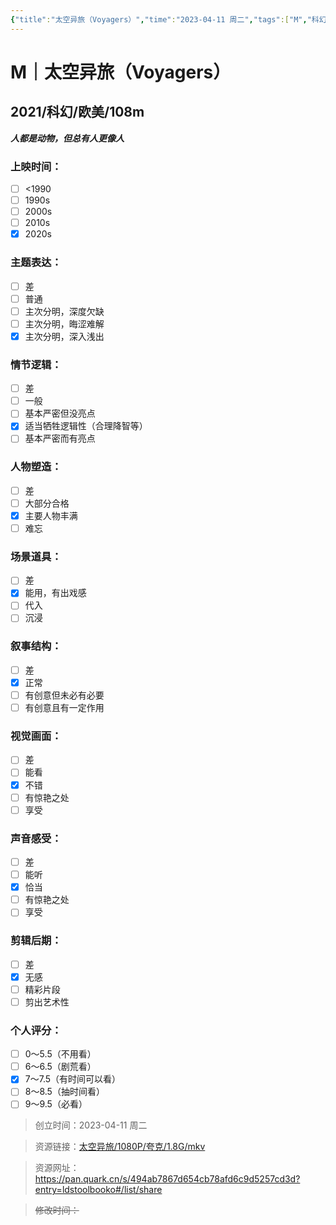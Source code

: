 ```yaml
---
{"title":"太空异旅（Voyagers）","time":"2023-04-11 周二","tags":["M","科幻"],"rating":7,"dg-publish":true,"permalink":"/300 评价/M电影/新近看过/太空异旅（Voyagers）/","dgPassFrontmatter":true,"created":"2024-01-25T18:45:04.000+08:00","updated":"2024-01-25T18:45:04.000+08:00"}
---
```



# M｜太空异旅（Voyagers）
## 2021/科幻/欧美/108m
***人都是动物，但总有人更像人***
### 上映时间：
- [ ] <1990
- [ ] 1990s
- [ ] 2000s
- [ ] 2010s
- [x] 2020s
### 主题表达：
- [ ] 差
- [ ] 普通
- [ ] 主次分明，深度欠缺
- [ ] 主次分明，晦涩难解
- [x] 主次分明，深入浅出
### 情节逻辑：
- [ ] 差
- [ ] 一般
- [ ] 基本严密但没亮点
- [x] 适当牺牲逻辑性（合理降智等）
- [ ] 基本严密而有亮点
### 人物塑造：
- [ ] 差
- [ ] 大部分合格
- [x] 主要人物丰满
- [ ] 难忘
### 场景道具：
- [ ] 差
- [x] 能用，有出戏感
- [ ] 代入
- [ ] 沉浸
### 叙事结构：
- [ ] 差
- [x] 正常
- [ ] 有创意但未必有必要
- [ ] 有创意且有一定作用
### 视觉画面：
- [ ] 差
- [ ] 能看
- [x] 不错
- [ ] 有惊艳之处
- [ ] 享受
### 声音感受：
- [ ] 差
- [ ] 能听
- [x] 恰当
- [ ] 有惊艳之处
- [ ] 享受
### 剪辑后期：
- [ ] 差
- [x] 无感
- [ ] 精彩片段
- [ ] 剪出艺术性
### 个人评分：
- [ ] 0～5.5（不用看）
- [ ] 6～6.5（剧荒看）
- [x] 7～7.5（有时间可以看）
- [ ] 8～8.5（抽时间看）
- [ ] 9～9.5（必看）

>创立时间：2023-04-11 周二

>资源链接：[太空异旅/1080P/夸克/1.8G/mkv](https://pan.quark.cn/s/494ab7867d654cb78afd6c9d5257cd3d?entry=ldstoolbooko#/list/share )

>资源网址：
>https://pan.quark.cn/s/494ab7867d654cb78afd6c9d5257cd3d?entry=ldstoolbooko#/list/share

>~~修改时间：~~



